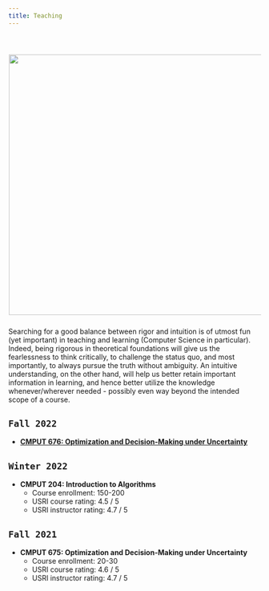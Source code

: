 ```yaml
---
title: Teaching
---
```



<div>
<img alt="" src="/img/rigor_intuition.png" style="min-width:220px; float:center; margin: 40px 1px 10px 1px" width="520"/>
</div>

Searching for a good balance between rigor and intuition is of utmost fun (yet important) in teaching and learning (Computer Science in particular). Indeed, being rigorous in theoretical foundations will give us the fearlessness to think critically, to challenge the status quo, and most importantly, to always pursue the truth without ambiguity. An intuitive understanding, on the other hand, will help us better retain important information in learning, and hence better utilize the knowledge whenever/wherever needed - possibly even way beyond the intended scope of a course.


## `Fall 2022`
>
- [**CMPUT 676: Optimization and Decision-Making under Uncertainty**](/teaching/optimization)


## `Winter 2022`
>
- **CMPUT 204: Introduction to Algorithms**
    - Course enrollment: 150-200
    - USRI course rating: 4.5 / 5
    - USRI instructor rating: 4.7 / 5

## `Fall 2021`
>
- **CMPUT 675: Optimization and Decision-Making under Uncertainty**
    - Course enrollment: 20-30
    - USRI course rating: 4.6 / 5
    - USRI instructor rating: 4.7 / 5

